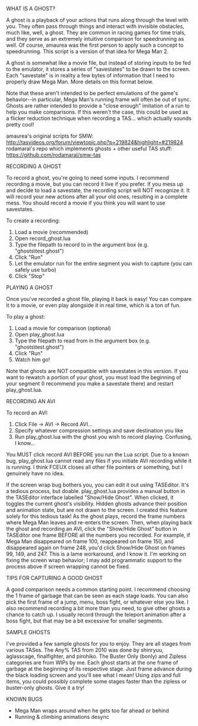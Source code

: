 
WHAT IS A GHOST?

A ghost is a playback of your actions that runs along through the level with you. They often pass through things
and interact with invisible obstacles, much like, well, a ghost. They are common in racing games for time trials,
and they serve as an extremely intuitive comparison for speedrunning as well.
Of course, amaurea  was the first person to apply such a concept to speedrunning. This script is a version
of that idea for Mega Man 2.

A ghost is somewhat like a movie file, but instead of storing inputs to be fed to the emulator, it stores a series of
"savestates" to be drawn to the screen. Each "savestate" is in reality a few bytes of information that I need to properly
draw Mega Man. More details on this format below.

Note that these aren't intended to be perfect emulations of the game's behavior--in particular, Mega Man's running frame
will often be out of sync. Ghosts are rather intended to provide a "close enough" imitation of a run to help you make
comparisons. If this weren't the case, this could be used as a flicker reduction technique when recording a TAS...
which actually sounds pretty cool!

amaurea's original scripts for SMW:  
	http://tasvideos.org/forum/viewtopic.php?p=219824&highlight=#219824  
rodamaral's repo which implements ghosts + other useful TAS stuff:  
	https://github.com/rodamaral/smw-tas  


RECORDING A GHOST

To record a ghost, you're going to need some inputs. I recommend recording a movie, but you can record it live if you prefer.
If you mess up and decide to load a savestate, the recording script will NOT recognize it. It will record your new actions
after all your old ones, resulting in a complete mess. You should record a movie if you think you will want to use savestates.

To create a recording:
  1. Load a movie (recommended)
  2. Open record_ghost.lua
  3. Type the filepath to record to in the argument box (e.g. "ghosts\test.ghost")
  4. Click "Run"
  5. Let the emulator run for the entire segment you wish to capture (you can safely use turbo)
  6. Click "Stop"
  
  
PLAYING A GHOST

Once you've recorded a ghost file, playing it back is easy! You can compare it to a movie, or even play alongside it in
real time, which is a ton of fun.

To play a ghost:
  1. Load a movie for comparison (optional)
  2. Open play_ghost.lua
  3. Type the filepath to read from in the argument box (e.g. "ghosts\test.ghost")
  4. Click "Run"
  5. Watch him go!
  
Note that ghosts are NOT compatible with savestates in this version. If you want to rewatch a portion of your ghost, you
must load the beginning of your segment (I recommend you make a savestate there) and restart play_ghost.lua.


RECORDING AN AVI

To record an AVI:
  1. Click File -> AVI -> Record AVI...
  2. Specify whatever compression settings and save destination you like
  3. Run play_ghost.lua with the ghost you wish to record playing. Confusing, I know...
  
You MUST click record AVI BEFORE you run the Lua script. Due to a known bug, play_ghost.lua cannot read any files if you initiate
AVI recording while it is running. I think FCEUX closes all other file pointers or something, but I genuinely have no idea.

If the screen wrap bug bothers you, you can edit it out using TASEditor. It's a tedious process, but doable.
play_ghost.lua provides a manual button in the TASEditor interface labelled "Show/Hide Ghost". When clicked, it toggles the current
ghost's visibility. Hidden ghosts advance their position and animation state, but are not drawn to the screen. I created this feature
solely for this tedious task!
As the ghost plays, record the frame numbers where Mega Man leaves and re-enters the screen. Then, when playing back the ghost
and recording an AVI, click the "Show/Hide Ghost" button in TASEditor one frame BEFORE all the numbers you recorded. For example,
if Mega Man disappeared on frame 100, reappeared on frame 150, and disappeared again on frame 248, you'd click Show/Hide Ghost on
frames 99, 149, and 247.
This is a lame workaround, and I know it. I'm working on fixing the screen wrap behavior; I may add programmatic support to the process
above if screen wrapping cannot be fixed.


TIPS FOR CAPTURING A GOOD GHOST

A good comparison needs a common starting point. I recommend choosing the 1 frame of garbage that can be seen as each
stage loads. You can also pick the first frame of a jump, menu, boss fight, or whatever else you like. I also recommend recording
a bit more than you need, to give other ghosts a chance to catch up. I usually record through the teleport animation after
a boss fight, but that may be a bit excessive for smaller segments.


SAMPLE GHOSTS

I've provided a few sample ghosts for you to enjoy. They are all stages from various TASes. The Any% TAS from 2010 was done by
shinryuu, aglasscage, finalfighter, and pirohiko. The Buster Only (bonly) and Zipless categories are from WIPs by me.
Each ghost starts at the one frame of garbage at the beginning of its respective stage. Just frame advance during the black loading
screen and you'll see what I mean!
Using zips and full items, you could possibly complete some stages faster than the zipless or buster-only ghosts. Give it a try!


KNOWN BUGS

- Mega Man wraps around when he gets too far ahead or behind
- Running & climbing animations desync




